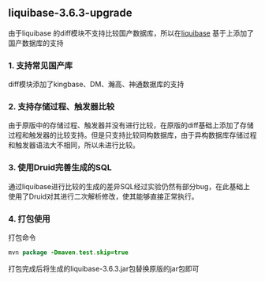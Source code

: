 ## liquibase-3.6.3-upgrade

由于liquibase 的diff模块不支持比较国产数据库，所以在[liquibase](https://github.com/liquibase/liquibase) 基于上添加了国产数据库的支持

### 1. 支持常见国产库

diff模块添加了kingbase、DM、瀚高、神通数据库的支持

### 2. 支持存储过程、触发器比较

由于原版中的存储过程、触发器并没有进行比较，在原版的diff基础上添加了存储过程和触发器的比较支持。但是只支持比较同构数据库，由于异构数据库存储过程和触发器语法大不相同，所以未进行比较。

### 3. 使用Druid完善生成的SQL

通过liquibase进行比较的生成的差异SQL经过实验仍然有部分bug，在此基础上使用了Druid对其进行二次解析修改，使其能够直接正常执行。

### 4. 打包使用

打包命令

```Java
mvn package -Dmaven.test.skip=true  
```

打包完成后将生成的liquibase-3.6.3.jar包替换原版的jar包即可
